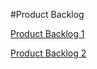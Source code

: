 #Product Backlog

[Product Backlog 1](https://docs.google.com/document/d/14TOrJV8ArPSvftqyCrC0g7menm1Qr_iUGUB_WuJAWIY/edit)

[Product Backlog 2](https://docs.google.com/document/d/1fC85j_7MB8-8dlzJbe4YnURn0txIS023ilm6WftuR98/edit)
